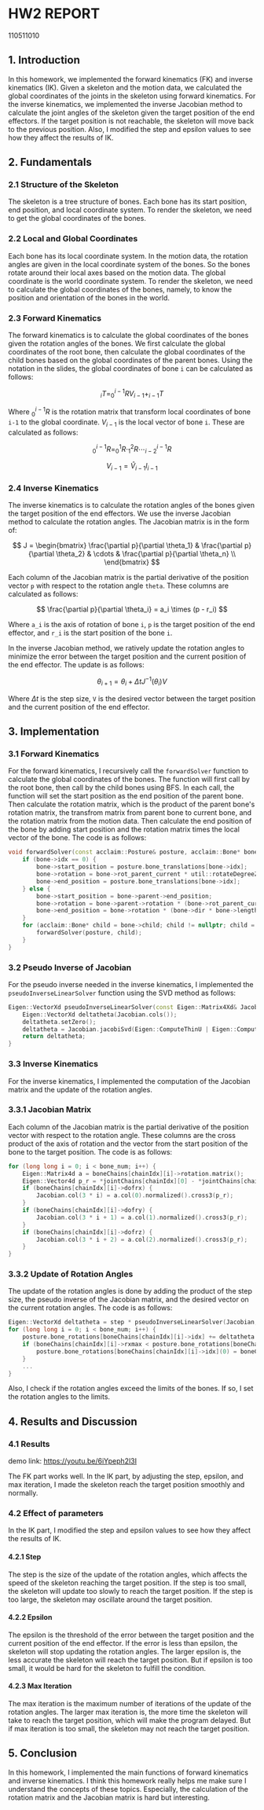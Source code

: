 # HW2 REPORT

110511010

## 1. Introduction

In this homework, we implemented the forward kinematics (FK) and inverse kinematics (IK). Given a skeleton and the motion data, we calculated the global coordinates of the joints in the skeleton using forward kinematics. For the inverse kinematics, we implemented the inverse Jacobian method to calculate the joint angles of the skeleton given the target position of the end effectors. If the target position is not reachable, the skeleton will move back to the previous position.  Also, I modified the step and epsilon values to see how they affect the results of IK.

## 2. Fundamentals

### 2.1 Structure of the Skeleton

The skeleton is a tree structure of bones. Each bone has its start position, end position, and local coordinate system. To render the skeleton, we need to get the global coordinates of the bones.

### 2.2 Local and Global Coordinates

Each bone has its local coordinate system. In the motion data, the rotation angles are given in the local coordinate system of the bones. So the bones rotate around their local axes based on the motion data. The global coordinate is the world coordinate system. To render the skeleton, we need to calculate the global coordinates of the bones, namely, to know the position and orientation of the bones in the world.

### 2.3 Forward Kinematics

The forward kinematics is to calculate the global coordinates of the bones given the rotation angles of the bones. We first calculate the global coordinates of the root bone, then calculate the global coordinates of the child bones based on the global coordinates of the parent bones. Using the notation in the slides, the global coordinates of bone `i` can be calculated as follows:

$$
_{i}T=^{i-1}_{0}RV_{i-1} + _{i-1}T
$$

Where $^{i-1}_{0}R$ is the rotation matrix that transform local coordinates of bone `i-1` to the global coordinate. $V_{i-1}$ is the local vector of bone `i`. These are calculated as follows:

$$
^{i-1}_{0}R = ^{1}_{0}R \cdot ^{2}_{1}R \cdots ^{i-1}_{i-2}R
$$

$$
V_{i-1} = \hat{V}_{i-1} l_{i-1}
$$

### 2.4 Inverse Kinematics

The inverse kinematics is to calculate the rotation angles of the bones given the target position of the end effectors. We use the inverse Jacobian method to calculate the rotation angles. The Jacobian matrix is in the form of:

$$
J = \begin{bmatrix}
\frac{\partial p}{\partial \theta_1} & \frac{\partial p}{\partial \theta_2} & \cdots & \frac{\partial p}{\partial \theta_n} \\
\end{bmatrix}
$$

Each column of the Jacobian matrix is the partial derivative of the position vector `p` with respect to the rotation angle `theta`. These columns are calculated as follows:

$$
\frac{\partial p}{\partial \theta_i} = a_i \times (p - r_i)
$$

Where `a_i` is the axis of rotation of bone `i`, `p` is the target position of the end effector, and `r_i` is the start position of the bone `i`.

In the inverse Jacobian method, we ratively update the rotation angles to minimize the error between the target position and the current position of the end effector. The update is as follows:

$$
\theta_{i+1} = \theta_i + \Delta t J^{-1}(\theta_i) V
$$

Where $\Delta t$ is the step size, `V` is the desired vector between the target position and the current position of the end effector.

## 3. Implementation

### 3.1 Forward Kinematics

For the forward kinematics, I recursively call the `forwardSolver` function to calculate the global coordinates of the bones. The function will first call by the root bone, then call by the child bones using BFS. In each call, the function will set the start position as the end position of the parent bone. Then calculate the rotation matrix, which is the product of the parent bone's rotation matrix, the transfrom matrix from parent bone to current bone, and the rotation matrix from the motion data. Then calculate the end position of the bone by adding start position and the rotation matrix times the local vector of the bone. The code is as follows:

```cpp
void forwardSolver(const acclaim::Posture& posture, acclaim::Bone* bone) {
    if (bone->idx == 0) {
        bone->start_position = posture.bone_translations[bone->idx];
        bone->rotation = bone->rot_parent_current * util::rotateDegreeZYX(posture.bone_rotations[bone->idx]);
        bone->end_position = posture.bone_translations[bone->idx];
    } else {
        bone->start_position = bone->parent->end_position;
        bone->rotation = bone->parent->rotation * (bone->rot_parent_current * util::rotateDegreeZYX(posture.bone_rotations[bone->idx]));
        bone->end_position = bone->rotation * (bone->dir * bone->length) + bone->start_position;
    }
    for (acclaim::Bone* child = bone->child; child != nullptr; child = child->sibling) {
        forwardSolver(posture, child);
    }
}
```

### 3.2 Pseudo Inverse of Jacobian

For the pseudo inverse needed in the inverse kinematics, I implemented the `pseudoInverseLinearSolver` function using the SVD method as follows:

```cpp
Eigen::VectorXd pseudoInverseLinearSolver(const Eigen::Matrix4Xd& Jacobian, const Eigen::Vector4d& target) {
    Eigen::VectorXd deltatheta(Jacobian.cols());
    deltatheta.setZero();
    deltatheta = Jacobian.jacobiSvd(Eigen::ComputeThinU | Eigen::ComputeThinV).solve(target);
    return deltatheta;
}
```

### 3.3 Inverse Kinematics

For the inverse kinematics, I implemented the computation of the Jacobian matrix and the update of the rotation angles.

### 3.3.1 Jacobian Matrix

Each column of the Jacobian matrix is the partial derivative of the position vector with respect to the rotation angle. These columns are the cross product of the axis of rotation and the vector from the start position of the bone to the target position. The code is as follows:

```cpp
for (long long i = 0; i < bone_num; i++) {
    Eigen::Matrix4d a = boneChains[chainIdx][i]->rotation.matrix();
    Eigen::Vector4d p_r = *jointChains[chainIdx][0] - *jointChains[chainIdx][i+1];
    if (boneChains[chainIdx][i]->dofrx) {
        Jacobian.col(3 * i) = a.col(0).normalized().cross3(p_r);
    }
    if (boneChains[chainIdx][i]->dofry) {
        Jacobian.col(3 * i + 1) = a.col(1).normalized().cross3(p_r);
    }
    if (boneChains[chainIdx][i]->dofrz) {
        Jacobian.col(3 * i + 2) = a.col(2).normalized().cross3(p_r);
    }
}
```

### 3.3.2 Update of Rotation Angles

The update of the rotation angles is done by adding the product of the step size, the pseudo inverse of the Jacobian matrix, and the desired vector on the current rotation angles. The code is as follows:

```cpp
Eigen::VectorXd deltatheta = step * pseudoInverseLinearSolver(Jacobian, desiredVector);
for (long long i = 0; i < bone_num; i++) {
    posture.bone_rotations[boneChains[chainIdx][i]->idx] += deltatheta.segment(3 * i, 3);
    if (boneChains[chainIdx][i]->rxmax < posture.bone_rotations[boneChains[chainIdx][i]->idx](0)) {
        posture.bone_rotations[boneChains[chainIdx][i]->idx](0) = boneChains[chainIdx][i]->rxmax;
    }
    ...
}
```

Also, I check if the rotation angles exceed the limits of the bones. If so, I set the rotation angles to the limits.

## 4. Results and Discussion

### 4.1 Results

demo link: https://youtu.be/6iYpeph2l3I

The FK part works well. In the IK part, by adjusting the step, epsilon, and max iteration, I made the skeleton reach the target position smoothly and normally.

### 4.2 Effect of parameters

In the IK part, I modified the step and epsilon values to see how they affect the results of IK.

#### 4.2.1 Step

The step is the size of the update of the rotation angles, which affects the speed of the skeleton reaching the target position. If the step is too small, the skeleton will update too slowly to reach the target position. If the step is too large, the skeleton may oscillate around the target position.

#### 4.2.2 Epsilon

The epsilon is the threshold of the error between the target position and the current position of the end effector. If the error is less than epsilon, the skeleton will stop updating the rotation angles. The larger epsilon is, the less accurate the skeleton will reach the target position. But if epsilon is too small, it would be hard for the skeleton to fulfill the condition.

#### 4.2.3 Max Iteration

The max iteration is the maximum number of iterations of the update of the rotation angles. The larger max iteration is, the more time the skeleton will take to reach the target position, which will make the program delayed. But if max iteration is too small, the skeleton may not reach the target position.

## 5. Conclusion

In this homework, I implemented the main functions of forward kinematics and inverse kinematics. I think this homework really helps me make sure I understand the concepts of these topics. Especially, the calculation of the rotation matrix and the Jacobian matrix is hard but interesting.
